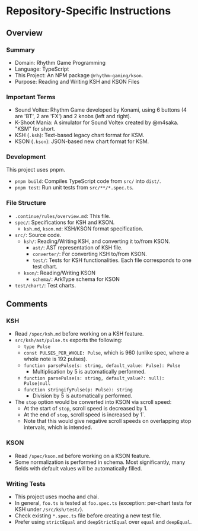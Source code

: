 # Repository-Specific Instructions

## Overview

### Summary

- Domain: Rhythm Game Programming
- Language: TypeScript
- This Project: An NPM package `@rhythm-gaming/kson`.
- Purpose: Reading and Writing KSH and KSON Files

### Important Terms

- Sound Voltex: Rhythm Game developed by Konami, using 6 buttons (4 are 'BT', 2 are 'FX') and 2 knobs (left and right).
- K-Shoot Mania: A simulator for Sound Voltex created by @m4saka. "KSM" for short.
- KSH (`.ksh`): Text-based legacy chart format for KSM.
- KSON (`.kson`): JSON-based new chart format for KSM.

### Development

This project uses pnpm.

- `pnpm build`: Compiles TypeScript code from `src/` into `dist/`.
- `pnpm test`: Run unit tests from `src/**/*.spec.ts`.

### File Structure

- `.continue/rules/overview.md`: This file.
- `spec/`: Specifications for KSH and KSON.
  - `ksh.md`, `kson.md`: KSH/KSON format specification.
- `src/`: Source code.
  - `ksh/`: Reading/Writing KSH, and converting it to/from KSON.
    - `ast/`: AST representation of KSH file.
    - `converter/`: For converting KSH to/from KSON.
    - `test/`: Tests for KSH functionalities. Each file corresponds to one test chart.
  - `kson/`: Reading/Writing KSON
    - `schema/`: ArkType schema for KSON 
- `test/chart/`: Test charts.

## Comments

### KSH

- Read `/spec/ksh.md` before working on a KSH feature.
- `src/ksh/ast/pulse.ts` exports the following:
  - `type Pulse`
  - `const PULSES_PER_WHOLE: Pulse`, which is 960 (unlike spec, where a whole note is 192 pulses).
  - `function parsePulse(s: string, default_value: Pulse): Pulse`
    - Multiplication by 5 is automatically performed.
  - `function parsePulse(s: string, default_value?: null): Pulse|null`
  - `function stringifyPulse(p: Pulse): string`
      - Division by 5 is automatically performed.
- The `stop` option would be converted into KSON via scroll speed:
  - At the start of `stop`, scroll speed is decreased by 1.
  - At the end of `stop`, scroll speed is increased by 1`.
  - Note that this would give negative scroll speeds on overlapping stop intervals, which is intended.

### KSON

- Read `/spec/kson.md` before working on a KSON feature.
- Some normalization is performed in schema. Most significantly, many fields with default values will be automatically filled.

### Writing Tests

- This project uses mocha and chai.
- In general, `foo.ts` is tested at `foo.spec.ts` (exception: per-chart tests for KSH under `/src/ksh/test/`).
- Check existing `*.spec.ts` file before creating a new test file.
- Prefer using `strictEqual` and `deepStrictEqual` over `equal` and `deepEqual`.